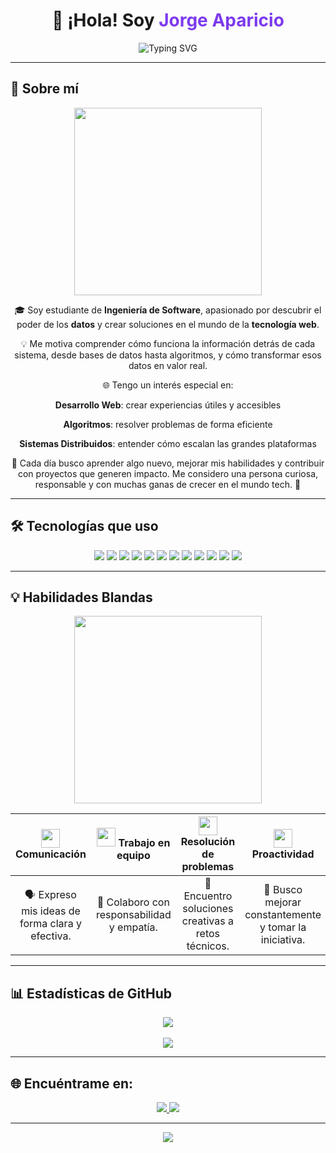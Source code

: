 <h1 align="center">👋 ¡Hola! Soy <span style="color:#7C3AED">Jorge Aparicio</span></h1>

<p align="center">
  <img src="https://readme-typing-svg.herokuapp.com?font=Fira+Code&weight=600&size=24&duration=3000&pause=1000&color=7C3AED&center=true&vCenter=true&width=600&lines=Estudiante+de+Ingenier%C3%ADa+de+Software;Apasionado+por+los+datos+y+la+web" alt="Typing SVG" />
</p>

---

## 🧠 Sobre mí

<p align="center"> <img src="https://media.giphy.com/media/qgQUggAC3Pfv687qPC/giphy.gif" width="300" /> </p> <div align="center">
🎓 Soy estudiante de <strong>Ingeniería de Software</strong>, apasionado por descubrir el poder de los <strong>datos</strong> y crear soluciones en el mundo de la <strong>tecnología web</strong>.

💡 Me motiva comprender cómo funciona la información detrás de cada sistema, desde bases de datos hasta algoritmos, y cómo transformar esos datos en valor real.

🌐 Tengo un interés especial en:

<strong>Desarrollo Web</strong>: crear experiencias útiles y accesibles

<strong>Algoritmos</strong>: resolver problemas de forma eficiente

<strong>Sistemas Distribuidos</strong>: entender cómo escalan las grandes plataformas

🚀 Cada día busco aprender algo nuevo, mejorar mis habilidades y contribuir con proyectos que generen impacto. Me considero una persona curiosa, responsable y con muchas ganas de crecer en el mundo tech. 💜

</div>

---

## 🛠️ Tecnologías que uso

<div align="center">

  <img src="https://img.shields.io/badge/C++-00599C?style=for-the-badge&logo=cplusplus&logoColor=white" />
  <img src="https://img.shields.io/badge/JavaScript-F7DF1E?style=for-the-badge&logo=javascript&logoColor=black" />
  <img src="https://img.shields.io/badge/HTML5-E34F26?style=for-the-badge&logo=html5&logoColor=white" />
  <img src="https://img.shields.io/badge/CSS3-1572B6?style=for-the-badge&logo=css3&logoColor=white" />
  <img src="https://img.shields.io/badge/Tailwind_CSS-38B2AC?style=for-the-badge&logo=tailwind-css&logoColor=white" />
  <img src="https://img.shields.io/badge/MySQL-4479A1?style=for-the-badge&logo=mysql&logoColor=white" />
  <img src="https://img.shields.io/badge/SQL_Server-CC2927?style=for-the-badge&logo=microsoftsqlserver&logoColor=white" />
  <img src="https://img.shields.io/badge/MongoDB-47A248?style=for-the-badge&logo=mongodb&logoColor=white" />
  <img src="https://img.shields.io/badge/Oracle-F80000?style=for-the-badge&logo=oracle&logoColor=white" />
  <img src="https://img.shields.io/badge/Power%20BI-F2C811?style=for-the-badge&logo=powerbi&logoColor=black" />
  <img src="https://img.shields.io/badge/Arduino-00979D?style=for-the-badge&logo=arduino&logoColor=white" />
  <img src="https://img.shields.io/badge/VS_Code-007ACC?style=for-the-badge&logo=visual-studio-code&logoColor=white" />

</div>

---

## 💡 Habilidades Blandas

<div align="center">
  <img src="https://media.giphy.com/media/xUA7bdpLxQhsSQdyog/giphy.gif" width="300" />
</div>

<div align="center">

| <img src="https://img.icons8.com/ios-filled/50/7C3AED/communication.png" width="30" /> **Comunicación** | <img src="https://img.icons8.com/fluency-systems-filled/48/7C3AED/conference-call.png" width="30" /> **Trabajo en equipo** | <img src="https://img.icons8.com/ios-filled/50/7C3AED/idea.png" width="30" /> **Resolución de problemas** | <img src="https://img.icons8.com/ios-filled/50/7C3AED/rocket.png" width="30" /> **Proactividad** |
|:--:|:--:|:--:|:--:|
| 🗣️ Expreso mis ideas de forma clara y efectiva. | 🤝 Colaboro con responsabilidad y empatía. | 🧠 Encuentro soluciones creativas a retos técnicos. | 🚀 Busco mejorar constantemente y tomar la iniciativa. |

</div>

---

## 📊 Estadísticas de GitHub

<div align="center">
  <img src="https://github-readme-stats.vercel.app/api?username=Japaricio2004&show_icons=true&theme=tokyonight&border_radius=15&custom_title=Estadísticas+de+Jorge" />
  <br /><br />
  <img src="https://github-readme-streak-stats.herokuapp.com?user=Japaricio2004&theme=tokyonight&date_format=M%20j%5B%2C%20Y%5D&fire=F97316&sideNums=7C3AED&border_radius=15" />
</div>

---

## 🌐 Encuéntrame en:

<div align="center">
  <a href="https://www.linkedin.com/in/jorge-luis-aparicio-alvarez-485277211/" target="_blank">
    <img src="https://img.shields.io/badge/LinkedIn-%230077B5?style=for-the-badge&logo=linkedin&logoColor=white" />
  </a>
  <a href="https://www.instagram.com/jorge_luis_aparicio123/" target="_blank">
    <img src="https://img.shields.io/badge/Instagram-%23E4405F?style=for-the-badge&logo=instagram&logoColor=white" />
  </a>
</div>

---

<p align="center">
  <img src="https://capsule-render.vercel.app/api?type=waving&color=7C3AED&height=100&section=footer"/>
</p>
